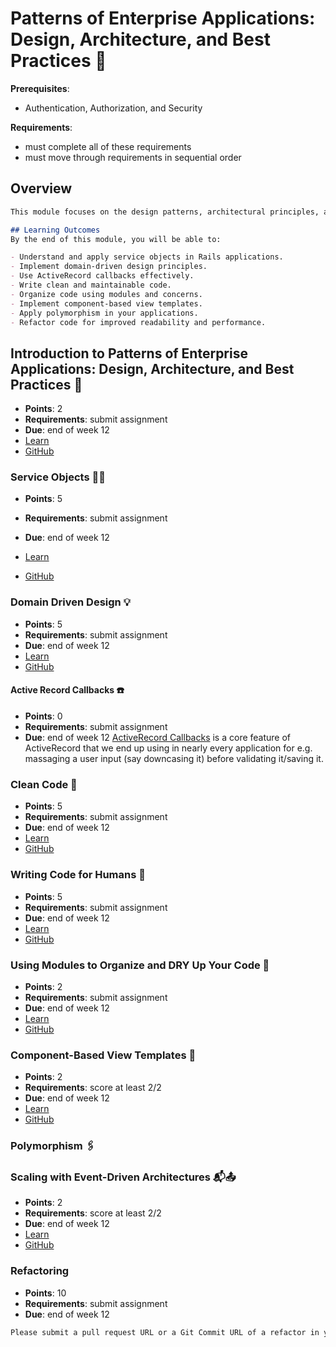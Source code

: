 # Patterns of Enterprise Applications: Design, Architecture, and Best Practices 📐

**Prerequisites**:
- Authentication, Authorization, and Security

**Requirements**:
- must complete all of these requirements
- must move through requirements in sequential order

## Overview
```md
This module focuses on the design patterns, architectural principles, and best practices essential for building robust and scalable enterprise applications. You will explore various design patterns, learn to write clean and maintainable code, and implement advanced techniques to improve the architecture of your applications.

## Learning Outcomes
By the end of this module, you will be able to:

- Understand and apply service objects in Rails applications.
- Implement domain-driven design principles.
- Use ActiveRecord callbacks effectively.
- Write clean and maintainable code.
- Organize code using modules and concerns.
- Implement component-based view templates.
- Apply polymorphism in your applications.
- Refactor code for improved readability and performance.
```

## Introduction to Patterns of Enterprise Applications: Design, Architecture, and Best Practices 📐
- **Points**: 2
- **Requirements**: submit assignment
- **Due**: end of week 12
- [Learn](https://learn.firstdraft.com/lessons/350-patterns-of-enterprise-application-architecture-intro)
- [GitHub](https://github.com/DPI-WE/patterns-of-enterprise-application-architecture-intro)

### Service Objects 🚆✨
- **Points**: 5
- **Requirements**: submit assignment
- **Due**: end of week 12

- [Learn](https://learn.firstdraft.com/lessons/392-service-objects)
- [GitHub](https://github.com/DPI-WE/service-objects)

### Domain Driven Design 💡
- **Points**: 5
- **Requirements**: submit assignment
- **Due**: end of week 12
- [Learn](https://learn.firstdraft.com/lessons/394-domain-driven-design)
- [GitHub](https://github.com/DPI-WE/domain-driven-design)

<!-- TODO: add more examples https://github.com/DPI-WE/curriculum/issues/22 -->
#### Active Record Callbacks ☎️
- **Points**: 0
- **Requirements**: submit assignment
- **Due**: end of week 12
[ActiveRecord Callbacks](https://guides.rubyonrails.org/active_record_callbacks.html) is a core feature of ActiveRecord that we end up using in nearly every application for e.g. massaging a user input (say downcasing it) before validating it/saving it.

### Clean Code 🛀
- **Points**: 5
- **Requirements**: submit assignment
- **Due**: end of week 12
- [Learn](https://learn.firstdraft.com/lessons/391-clean-code)
- [GitHub](https://github.com/DPI-WE/clean-code)

### Writing Code for Humans 🚶
- **Points**: 5
- **Requirements**: submit assignment
- **Due**: end of week 12
- [Learn](https://learn.firstdraft.com/lessons/395-writing-code-for-humans)
- [GitHub](https://github.com/DPI-WE/writing-code-for-humans)

### Using Modules to Organize and DRY Up Your Code 🧱
- **Points**: 2
- **Requirements**: submit assignment
- **Due**: end of week 12
- [Learn](https://learn.firstdraft.com/lessons/403-rails-concerns)
- [GitHub](https://github.com/DPI-WE/rails-concerns)

### Component-Based View Templates 🧩
- **Points**: 2
- **Requirements**: score at least 2/2
- **Due**: end of week 12
- [Learn](https://learn.firstdraft.com/lessons/404-component-based-view-templates)
- [GitHub](https://github.com/DPI-WE/component-based-view-templates)

<!-- TODO https://github.com/DPI-WE/curriculum/issues/23 -->
### Polymorphism 🖇️

### Scaling with Event-Driven Architectures 📬📤
- **Points**: 2
- **Requirements**: score at least 2/2
- **Due**: end of week 12
- [Learn](https://learn.firstdraft.com/lessons/441-rails-pub-sub-pattern)
- [GitHub](https://github.com/DPI-WE/rails-pub-sub-pattern)

### Refactoring
- **Points**: 10
- **Requirements**: submit assignment
- **Due**: end of week 12
```md
Please submit a pull request URL or a Git Commit URL of a refactor in your project. Please include a brief description of the techniques that shaped your approach.
```
